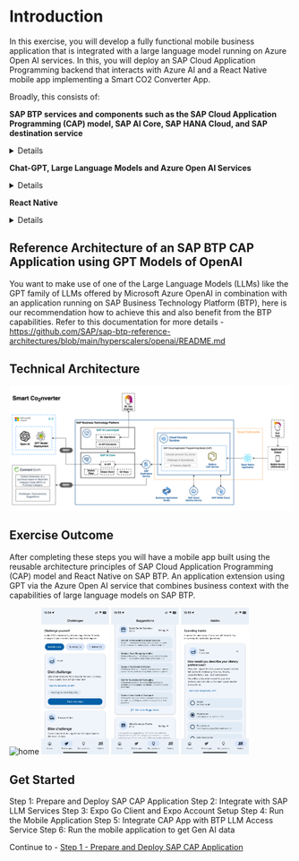 # Introduction

In this exercise, you will develop a fully functional mobile business application that is integrated with a large language model running on Azure Open AI services. 
In this, you will deploy an SAP Cloud Application Programming backend that interacts with Azure AI and a React Native mobile app implementing a Smart CO2 Converter App. 

Broadly, this consists of:

**SAP BTP services and components such as the SAP Cloud Application Programming (CAP) model, SAP AI Core, SAP HANA Cloud, and SAP destination service**

<details>
The SAP BTP, Cloud Foundry Runtime allows you to create polyglot cloud applications in Cloud Foundry. It contains the Cloud Foundry Runtime service, which is based on the open-source application platform managed by the Cloud Foundry Foundation.
You can deploy your Cloud Foundry applications in different regions, each of which represents the location of a data center.
You can leverage a multitude of buildpacks, including community innovations and self-developed buildpacks. This runtime platform enables you to develop and deploy web applications, supporting multiple runtimes, programming languages, libraries, and services. In this exercise, the backend as well as the frontend will be deployed and run on SAP BTP, Cloud Foundry Runtime.

SAP HANA Cloud provides a single place to access, store, and process all enterprise data in real-time. It is a cloud-native platform that reduces the complexity of multi-cloud or hybrid system landscapes. SAP HANA Cloud provides all of the advanced SAP HANA technologies for multi-model data processing in-memory or on disk. You can benefit from cloud qualities such as automatic software updates, elasticity, and low total cost of ownership by using SAP HANA Cloud either as a stand-alone solution or as an extension to your existing on-premise environment.

SAP AI Core is part of the services portfolio that SAP BTP provides. It is used to train a machine learning model and to deploy the model in the form of a service running in the cloud on SAP BTP. Clients can then send data to the service endpoint and will receive the model's prediction based on that data as a response. Both model training and serving happen in a scalable and for the most part hyperscaler-agnostic way.

SAP AI Launchpad is an application in SAP BTP. With it, one can overview one's own AI use case having the convenience of a user interface in the browser. It showcases artifacts that are relevant to your use case like the dataset used for training and the trained model. Further one can observe the training and serving process and the underlying configurations that are used for them.
</details>


**Chat-GPT, Large Language Models and Azure Open AI Services**
<details>
ChatGPT is a large language model developed by OpenAI, based on the GPT (3.5 or GPT-4) architecture. It is a machine-learning algorithm that is capable of understanding and generating human-like text in response to user input. ChatGPT has been trained on a massive dataset of text from the internet, allowing it to generate text in a wide range of styles and formats.

Large Language Models (LLMs) like ChatGPT are revolutionizing the field of natural language processing (NLP) by enabling computers to process, generate and understand human language like never before. They are capable of performing a wide range of language-related tasks, such as translation, summarization, question-answering, and even creative writing. With their advanced abilities to understand and generate human language, LLMs like ChatGPT are poised to have a profound impact on a wide range of industries, from customer service and education to healthcare and finance.

Azure OpenAI Service provides REST API access to OpenAI's powerful language models. These models can be easily adapted to your specific task including but not limited to content generation, summarization, semantic search, and natural language to code translation. Users can access the service through REST APIs, Python SDK, or the web-based interface in the Azure OpenAI Studio.
</details>

**React Native**
<details>
React Native is a framework for building mobile applications using JavaScript and React. It allows developers to create native mobile apps for both iOS and Android platforms, using a single codebase, which results in faster development times and lower costs. In addition to supporting JavaScript, React Native also provides support for TypeScript, a typed superset of JavaScript that enables developers to write more scalable and maintainable code by catching errors early in the development process.

In addition to React Native, there are various tools and services available that can enhance and simplify the process of building mobile applications using this framework. One such tool is Expo, a comprehensive set of tools and services built around React Native. Expo aims to streamline the development process by providing an integrated development environment and access to pre-built components and libraries. Expo supports both JavaScript and TypeScript and includes features like live reloading, push notifications, and over-the-air updates, which can make the app development process faster and more efficient. By using Expo, developers can have a more seamless experience building React Native apps and gain access to many useful features and libraries.
</details>


## Reference Architecture of an SAP BTP CAP Application using GPT Models of OpenAI

You want to make use of one of the Large Language Models (LLMs) like the GPT family of LLMs offered by Microsoft Azure OpenAI in combination with an application running on SAP Business Technology Platform (BTP), here is our recommendation how to achieve this and also benefit from the BTP capabilities.
Refer to this documentation for more details - https://github.com/SAP/sap-btp-reference-architectures/blob/main/hyperscalers/openai/README.md

## Technical Architecture 

<p align="center">
<img src="images/architecture.png" alt="architecture" width="1000" />
</p>

## Exercise Outcome

After completing these steps you will have a mobile app built using the reusable architecture principles of SAP Cloud Application Programming (CAP) model and React Native on SAP BTP. An application extension using GPT via the Azure Open AI service that combines business context with the capabilities of large language models on SAP BTP.

<p>
  <img src="images/home.gif" alt="home" width="24%" />
  <img src="images/challenges.png" alt="challenges" width="24%" />
  <img src="images/suggestions.png" alt="suggestions" width="24%" />
  <img src="images/habits.png" alt="habits" width="24%" />
</p>



## Get Started

Step 1: Prepare and Deploy SAP CAP Application
Step 2: Integrate with SAP LLM Services 
Step 3: Expo Go Client and Expo Account Setup
Step 4: Run the Mobile Application
Step 5: Integrate CAP App with BTP LLM Access Service 
Step 6: Run the mobile application to get Gen AI data
 
Continue to - [Step 1 - Prepare and Deploy SAP CAP Application](../MicrosoftAzure/ex3.1/Preparation.md)
